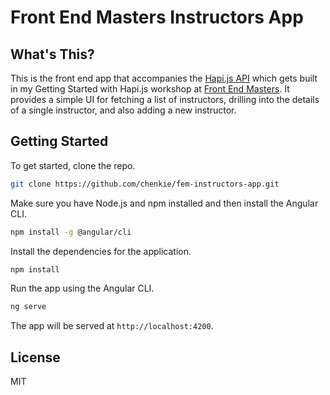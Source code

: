 # Front End Masters Instructors App

## What's This?

This is the front end app that accompanies the [Hapi.js API](https://github.com/chenkie/fem-instructors-api) which gets built in my Getting Started with Hapi.js workshop at [Front End Masters](https://frontendmasters.com/). It provides a simple UI for fetching a list of instructors, drilling into the details of a single instructor, and also adding a new instructor.

## Getting Started

To get started, clone the repo.

```bash
git clone https://github.com/chenkie/fem-instructors-app.git
```

Make sure you have Node.js and npm installed and then install the Angular CLI.

```bash
npm install -g @angular/cli
```

Install the dependencies for the application.

```bash
npm install
```

Run the app using the Angular CLI.

```bash
ng serve
```

The app will be served at `http://localhost:4200`.

## License

MIT